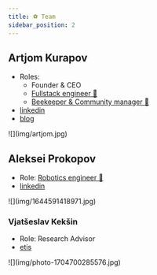 ```yaml
---
title: ⚽️ Team
sidebar_position: 2
---
```

## Artjom Kurapov
- Roles:
	- Founder & CEO
	- [Fullstack engineer 📱](Roles/Fullstack%20engineer%20📱.md)
	- [Beekeeper & Community manager 🐝](Roles/Beekeeper%20&%20Community%20manager%20🐝.md)
- [linkedin](https://www.linkedin.com/in/kurapov/)
- [blog](https://kurapov.ee)

<div style={{borderRadius:100, width:200, height:200, overflow:'hidden'}}>
![](img/artjom.jpg)
</div>

## Aleksei Prokopov
- Role: [Robotics engineer 🦾](Roles/Robotics%20engineer%20🦾.md)
- [linkedin](https://www.linkedin.com/in/roboter/)

<div style={{borderRadius:100, width:200, height:200, overflow:'hidden'}}>
![](img/1644591418971.jpg)
</div>


### Vjatšeslav Kekšin
- Role: Research Advisor
- [etis](https://www.etis.ee/cv/Vjat%C5%A1eslav_Kek%C5%A1in)

<div style={{borderRadius:100, width:200, height:200, overflow:'hidden'}}>
![](img/photo-1704700285576.jpg)
</div>